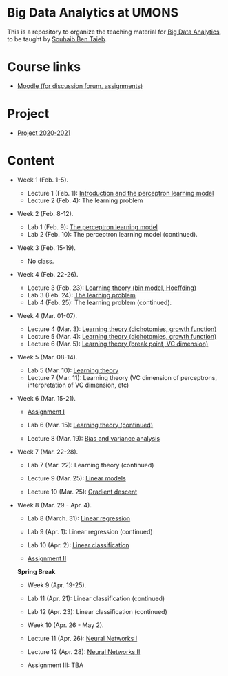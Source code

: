 # Big Data Analytics at UMONS
This is a repository to organize the teaching material for [Big Data Analytics](http://applications.umons.ac.be/web/en/pde/2020-2021/aa/S-INFO-075.htm), to be taught by [Souhaib Ben Taieb](http://www.souhaib-bentaieb.com).

# Course links

- [Moodle (for discussion forum, assignments)](https://moodle.umons.ac.be/course/view.php?id=2786s)

# Project

- [Project 2020-2021](project/project.pdf)

# Content

<!--- Lectures: 16 - Labs: 17 (30, 30) --->

- Week 1 (Feb. 1-5). 
  - Lecture 1 (Feb. 1): [Introduction and the perceptron learning model](./slides/1-bda-perceptron.pdf)
  - Lecture 2 (Feb. 4): The learning problem

- Week 2 (Feb. 8-12). 
  - Lab 1 (Feb. 9): [The perceptron learning model](./labs/1-perceptron/perceptron.pdf)
  - Lab 2 (Feb. 10): The perceptron learning model (continued).
  
- Week 3 (Feb. 15-19).
  - No class.

- Week 4 (Feb. 22-26).
  - Lecture 3 (Feb. 23): [Learning theory (bin model, Hoeffding)](./slides/2-bda-learning-1.pdf)
  - Lab 3 (Feb. 24): [The learning problem](./labs/2-learning/learning.pdf)
  - Lab 4 (Feb. 25): The learning problem (continued).

- Week 4 (Mar. 01-07).
  - Lecture 4 (Mar. 3): [Learning theory (dichotomies, growth function)](./slides/2-bda-learning-2.pdf)
  - Lecture 5 (Mar. 4): [Learning theory (dichotomies, growth function)](./slides/2-bda-learning-3.pdf)
  - Lecture 6 (Mar. 5): [Learning theory (break point, VC dimension)](./slides/2-bda-learning-4.pdf)

- Week 5 (Mar. 08-14).
  - Lab 5 (Mar. 10): [Learning theory](./labs/2-learning/learning2.pdf)
  - Lecture 7 (Mar. 11): Learning theory (VC dimension of perceptrons, interpretation of VC dimension, etc)

- Week 6 (Mar. 15-21).
  - [Assignment I](./assignments/assignment1.pdf) 

  - Lab 6 (Mar. 15): [Learning theory (continued)](./labs/2-learning/learning2.pdf)
  
  - Lecture 8 (Mar. 19): [Bias and variance analysis](./slides/2-bda-learning-5.pdf)


- Week 7 (Mar. 22-28).

    <!--- FINISH BIAS AND VARIANCE + (learning 2) problem 2.3 --->
  - Lab 7 (Mar. 22): Learning theory (continued)

    <!--- LINEAR MODELS  --->
  - Lecture 9 (Mar. 25): [Linear models](./slides/3-linear-model.pdf)


    <!--- Gradient descent --->
  - Lecture 10 (Mar. 25): [Gradient descent](./slides/3-linear-model.pdf)



- Week 8 (Mar. 29 - Apr. 4).

  <!--- Linear regression - Ex 3.3, 3.4, 3.11, 3.14, 3.15--->
  - Lab 8 (March. 31): [Linear regression](./labs/3-linear-model/linear-regression.pdf)

  <!--- Linear classfiication - 3.7, 3.9, 3.10, 3.4  + Hessian of logistic regression (see notes) --->
  - Lab 9 (Apr. 1): Linear regression (continued)

  - Lab 10 (Apr. 2): [Linear classification](./labs/3-linear-model/linear-classification.pdf)

  <!--- Convergence proofs of gradient descent --->
  <!--- https://raghumeka.github.io/CS289ML/gdnotes.pdf --->
  <!---  https://www.stat.cmu.edu/~ryantibs/convexopt-F13/scribes/lec6.pdf --->
  <!---  APPLIED EXERCISES --->


  <!--- 3.5?--->
  - [Assignment II](./assignments/assignment2.pdf) 

  <!---  
  Assignment I: perceptron, growth function, one exercise on VC dimension
  
  Assignment II: regression loss, regression properties and gradient descent
  * Problem 1.12 (mse vs mae)
  * Regression:  Problem 3.12
  * Optimization: 3.17 -> Show them that the vectorized version can be written in scalar form


  Assignment III: linear classification
  * Implement linear regression with gradient descent ? 
  * Implement Newton's method and gradient descent for logistic regression: gradient and hessian
  * ASSIGMENT III BDA: https://github.com/ageron/handson-ml2/blob/master/04_training_linear_models.ipynb
 https://www.cs.princeton.edu/courses/archive/spring19/cos324/files/logistic-regression.pdf

  ************
  https://github.com/ageron/handson-ml2/blob/master/04_training_linear_models.ipynb
  https://github.com/syaning/stanford-machine-learning/blob/master/machine-learning-ex2/ex2-py/costFunction.py
  file:///Users/bsouhaib/Dropbox/_TEACHING/UMONS/2019-2020/BDA20/assignments/assignment3_solution.html
  * GRADIENT DESCENT FOR MULTI-CLASS CLASSIFICATION
  * Linear regression using batch gradient descent

  * TWO-DIMENSIONAL PROBLEMS
    * Normal equations (+ Generalized inverse)
    * Batch Gradient Descent for Softmax Regression
  ************

  Assignment IV:
  * on neural networks?
  --->

<!---
  * Graph Neural Networks - https://www.cs.mcgill.ca/~wlh/grl_book/
  * Multitask Learning
  * Fairness in machine learning: https://fairmlclass.github.io/
  * https://fairmlbook.org/
  * Optimization in deep learning: https://www.deeplearningbook.org/
  * Reccurent Neural Networks
https://www.cs.mcgill.ca/~dprecup/courses/ML/Lectures/ml-lecture05.pdf
  --->

**Spring Break**

<!--- Lecture 11 12 (Neural networks, KERAS) 13 14 15 (more on NN?, regularization, kernel learning/trick?, SVM?) --->
<!---  Lab 13, 14, 15 (Neural Networks) --->

- Week 9 (Apr. 19-25).
 - Lab 11 (Apr. 21): Linear classification (continued)
 - Lab 12 (Apr. 23): Linear classification (continued)


- Week 10 (Apr. 26 - May 2).
 - Lecture 11 (Apr. 26): [Neural Networks I](./slides/5-neural-networks/5-neural-networks.pdf)

 - Lecture 12 (Apr. 28): [Neural Networks II](./slides/5-neural-networks/5-backpropagation.pdf)
 
 - Assignment III: TBA


 <!--- DEEP NETS - Universal Approximation Theorem --->
 <!--- BACKPROPAGATION --->
 <!--- Advanced NN (architectectures, regularization, variational bayes, etc) --->
 <!---  https://atcold.github.io/pytorch-Deep-Learning/en/week02/02-1/ --->
 <!---   https://abidlabs.github.io/Atomic-Experiments/--->
 <!---   SEE OTHERS --->

<!---
- Week 11 (May 3-9).
 - Lab 13 (May. 4): Neural Networks
 
 - Lecture 13 (May. 5): Neural Networks III

 - Lab 14 (May. 6): ??
 - Assignment IV:


 - Week 12 (May 10-16).
 	- Lecture 14 (May. 10): Neural Networks IV
 	- Lab 15 (May. 11): ??
--->
